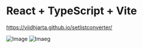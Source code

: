 # React + TypeScript + Vite

https://viidhjarta.github.io/setlistconverter/

![Image](https://github.com/user-attachments/assets/a2fb2f7e-6629-4e18-994c-a8a51dedd586)
![Imaeg](https://github.com/user-attachments/assets/bdc123f7-49d0-4b34-818a-15af65b4cb9a)
